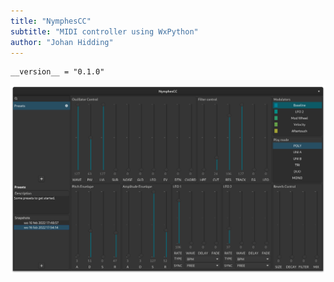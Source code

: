 ```yaml
---
title: "NymphesCC"
subtitle: "MIDI controller using WxPython"
author: "Johan Hidding"
---
```


``` {.python file=nymphescc/__init__.py}
__version__ = "0.1.0"
```

![Screenshot](fig/screenshot.png)
